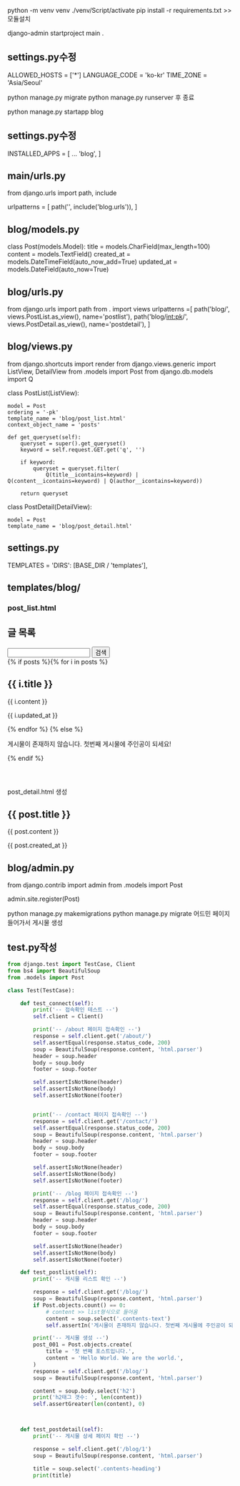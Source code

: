 python -m venv venv
./venv/Script/activate
pip install -r requirements.txt >> 모듈설치

django-admin startproject main .

## settings.py수정

ALLOWED_HOSTS = ['*']
LANGUAGE_CODE = 'ko-kr'
TIME_ZONE = 'Asia/Seoul'

python manage.py migrate
python manage.py runserver 후 종료

python manage.py startapp blog

## settings.py수정

INSTALLED_APPS = [
...
'blog',
]

## main/urls.py

from django.urls import path, include

urlpatterns = [
path('', include('blog.urls')),
]

## blog/models.py

class Post(models.Model):
title = models.CharField(max_length=100)
content = models.TextField()
created_at = models.DateTimeField(auto_now_add=True)
updated_at = models.DateField(auto_now=True)

## blog/urls.py

from django.urls import path
from . import views
urlpatterns =[
path('blog/', views.PostList.as_view(), name='postlist'),
path('blog/<int:pk>/', views.PostDetail.as_view(), name='postdetail'),
]

## blog/views.py

from django.shortcuts import render
from django.views.generic import ListView, DetailView
from .models import Post
from django.db.models import Q

class PostList(ListView):

    model = Post
    ordering = '-pk'
    template_name = 'blog/post_list.html'
    context_object_name = 'posts'

    def get_queryset(self):
        queryset = super().get_queryset()
        keyword = self.request.GET.get('q', '')

        if keyword:
            queryset = queryset.filter(
                Q(title__icontains=keyword) | Q(content__icontains=keyword) | Q(author__icontains=keyword))

        return queryset

class PostDetail(DetailView):

    model = Post
    template_name = 'blog/post_detail.html'

## settings.py

TEMPLATES = 'DIRS': [BASE_DIR / 'templates'],

## templates/blog/

### post_list.html

<!DOCTYPE html>
<html lang="ko-KR">
  <head>
    <meta charset="UTF-8">
    <meta http-equiv="X-UA-Compatible" content="IE=edge">
    <meta name="viewport" content="width=device-width, initial-scale=1.0">
    <title>글목록</title>
  </head>
  <body>
    <h2>글 목록</h2>
    <input type="text" name="q" id="search-input">
    <button id="search-btn">검색</button>
    <section class='contents-section'>
    {% if posts %}{% for i in posts %}
    <h2 class='contents-heading'>{{ i.title }}</h2>
    <p class='contents-text'>{{ i.content }}</p>
    <p class='contents-updated'>{{ i.updated_at }}</p>
    {% endfor %}
    {% else %} <p>게시물이 존재하지 않습니다. 첫번째 게시물에 주인공이 되세요!</p>
    {% endif %}
    </section>
  </body>
  <header></header>
  <footer></footer>
    <script>
      document.querySelector('#search-btn').addEventListener('click', () => {
          const searchInput = document.querySelector('#search-input');
          const searchValue = searchInput.value;
          location.href = `/blog/?q=${searchValue}`;
      });
  </script>
</html>

post_detail.html 생성

<!DOCTYPE html>
<html lang="ko-KR">
  <head>
    <meta charset="UTF-8" />
    <meta http-equiv="X-UA-Compatible" content="IE=edge" />
    <meta name="viewport" content="width=device-width, initial-scale=1.0" />
    <title></title>
  </head>
  <body>
    <h2>{{ post.title }}</h2>
    <p>{{ post.content }}</p>
    <p>{{ post.created_at }}</p>
  </body>
</html>

## blog/admin.py

from django.contrib import admin
from .models import Post

admin.site.register(Post)

python manage.py makemigrations
python manage.py migrate
어드민 페이지 들어가서 게시물 생성

## test.py작성

```python
from django.test import TestCase, Client
from bs4 import BeautifulSoup
from .models import Post

class Test(TestCase):

    def test_connect(self):
        print('-- 접속확인 테스트 --')
        self.client = Client()

        print('-- /about 페이지 접속확인 --')
        response = self.client.get('/about/')
        self.assertEqual(response.status_code, 200)
        soup = BeautifulSoup(response.content, 'html.parser')
        header = soup.header
        body = soup.body
        footer = soup.footer

        self.assertIsNotNone(header)
        self.assertIsNotNone(body)
        self.assertIsNotNone(footer)


        print('-- /contact 페이지 접속확인 --')
        response = self.client.get('/contact/')
        self.assertEqual(response.status_code, 200)
        soup = BeautifulSoup(response.content, 'html.parser')
        header = soup.header
        body = soup.body
        footer = soup.footer

        self.assertIsNotNone(header)
        self.assertIsNotNone(body)
        self.assertIsNotNone(footer)

        print('-- /blog 페이지 접속확인 --')
        response = self.client.get('/blog/')
        self.assertEqual(response.status_code, 200)
        soup = BeautifulSoup(response.content, 'html.parser')
        header = soup.header
        body = soup.body
        footer = soup.footer

        self.assertIsNotNone(header)
        self.assertIsNotNone(body)
        self.assertIsNotNone(footer)

    def test_postlist(self):
        print('-- 게시물 리스트 확인 --')

        response = self.client.get('/blog/')
        soup = BeautifulSoup(response.content, 'html.parser')
        if Post.objects.count() == 0:
            # content >> list형식으로 들어옴
            content = soup.select('.contents-text')
            self.assertIn('게시물이 존재하지 않습니다. 첫번째 게시물에 주인공이 되세요!', content[0].text)

        print('-- 게시물 생성 --')
        post_001 = Post.objects.create(
            title = '첫 번째 포스트입니다.',
            content = 'Hello World. We are the world.',
        )
        response = self.client.get('/blog/')
        soup = BeautifulSoup(response.content, 'html.parser')

        content = soup.body.select('h2')
        print('h2태그 갯수: ', len(content))
        self.assertGreater(len(content), 0)



    def test_postdetail(self):
        print('-- 게시물 상세 페이지 확인 --')

        response = self.client.get('/blog/1')
        soup = BeautifulSoup(response.content, 'html.parser')

        title = soup.select('.contents-heading')
        print(title)
```
